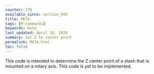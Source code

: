 ```yaml
---
counter: 179
available_since: version_999
title: M674
tags: [M-Commands] 
keywords: beta 
last_updated: April 10, 2020 
summary: Set Z to center point 
permalink: M674.html
toc: false 
---
```



This code is intended to determine the Z center point of a stash that is mounted on a rotary axis. This code is yet to be implemented.

